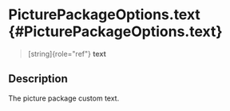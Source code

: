 PicturePackageOptions.text {#PicturePackageOptions.text}
==========================

> [string]{role="ref"} **text**

Description
-----------

The picture package custom text.
